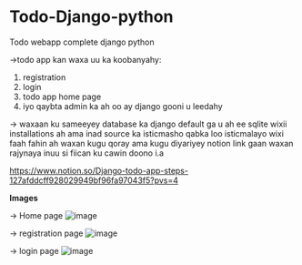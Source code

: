# Todo-Django-python
Todo webapp complete django python 

->todo app kan waxa uu ka koobanyahy:
1. registration
2. login
3. todo app home page
4. iyo qaybta admin ka ah oo ay django gooni u leedahy

-> waxaan ku sameeyey database ka django default ga u ah ee sqlite
wixii installations ah ama inad source ka isticmasho qabka loo isticmalayo wixi faah fahin ah waxan kugu qoray ama kugu diyariyey notion link gaan
waxan rajynaya inuu si fiican ku cawin doono i.a

https://www.notion.so/Django-todo-app-steps-127afddcff928029949bf96fa97043f5?pvs=4

**Images**

-> Home page
![image](https://github.com/user-attachments/assets/aa9c05c2-b6bd-4ca2-8549-42d5639fff4a)

-> registration page
![image](https://github.com/user-attachments/assets/dd69833b-2fef-47d8-b404-b66636121937)

-> login page
![image](https://github.com/user-attachments/assets/68b49cf8-17df-4ab5-bec0-fe2703b21397)
